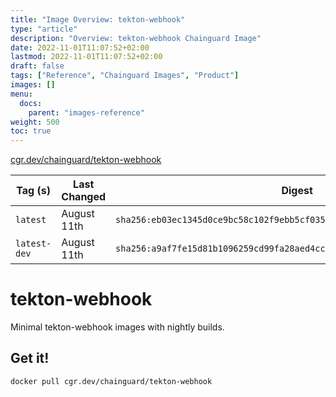```yaml
---
title: "Image Overview: tekton-webhook"
type: "article"
description: "Overview: tekton-webhook Chainguard Image"
date: 2022-11-01T11:07:52+02:00
lastmod: 2022-11-01T11:07:52+02:00
draft: false
tags: ["Reference", "Chainguard Images", "Product"]
images: []
menu:
  docs:
    parent: "images-reference"
weight: 500
toc: true
---
```


[cgr.dev/chainguard/tekton-webhook](https://github.com/chainguard-images/images/tree/main/images/tekton-webhook)

| Tag (s)       | Last Changed | Digest                                                                    |
|---------------|--------------|---------------------------------------------------------------------------|
|  `latest`     | August 11th  | `sha256:eb03ec1345d0ce9bc58c102f9ebb5cf035908f364d28c2f577e3827400e38476` |
|  `latest-dev` | August 11th  | `sha256:a9af7fe15d81b1096259cd99fa28aed4cc9fb5649144c3dbacfed3cbc597e4d1` |

# tekton-webhook

Minimal tekton-webhook images with nightly builds.

## Get it!

```shell
docker pull cgr.dev/chainguard/tekton-webhook
```
